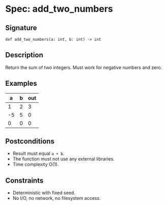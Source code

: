 # Spec: add_two_numbers

## Signature
```
def add_two_numbers(a: int, b: int) -> int
```

## Description
Return the sum of two integers. Must work for negative numbers and zero.

## Examples
| a | b | out |
| - | - | --- |
| 1 | 2 | 3 |
| -5 | 5 | 0 |
| 0 | 0 | 0 |

## Postconditions
- Result must equal `a + b`.
- The function must not use any external libraries.
- Time complexity O(1).

## Constraints
- Deterministic with fixed seed.
- No I/O, no network, no filesystem access.